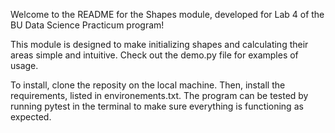 Welcome to the README for the Shapes module, developed for Lab 4 of the BU Data Science Practicum program!

This module is designed to make initializing shapes and calculating their areas simple and intuitive. 
Check out the demo.py file for examples of usage. 

To install, clone the reposity on the local machine. Then, install the requirements, listed in environements.txt. The program can be tested by running pytest in the terminal to make sure everything is functioning as expected. 